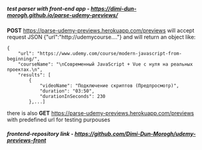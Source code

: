 
##### test parser with front-end app - https://dimi-dun-morogh.github.io/parse-udemy-previews/  <br>


**POST** https://parse-udemy-previews.herokuapp.com/previews
will accept request JSON  {"url":"http://udemycourse...."} and will return an object like:
```
{
    "url": "https://www.udemy.com/course/modern-javascript-from-beginning/",
    "courseName": "\nСовременный JavaScript + Vue с нуля на реальных проектах.\n",
    "results": [
        {
            "videoName": "Подключение скриптов (Предпросмотр)",
            "duration": "03:50",
            "durationInSeconds": 230
        },...]
```
there is also **GET** https://parse-udemy-previews.herokuapp.com/previews with predefined url for testing purpouses
<br>
##### frontend-repository link - https://github.com/Dimi-Dun-Morogh/udemy-previews-front